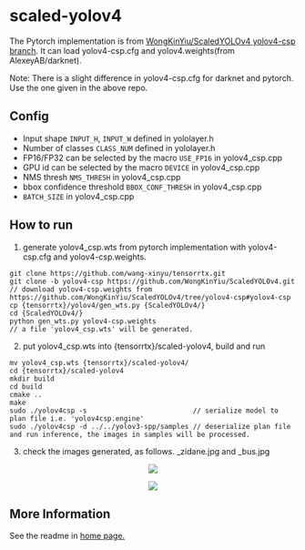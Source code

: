 # scaled-yolov4

The Pytorch implementation is from [WongKinYiu/ScaledYOLOv4 yolov4-csp branch](https://github.com/WongKinYiu/ScaledYOLOv4/tree/yolov4-csp). It can load yolov4-csp.cfg and yolov4.weights(from AlexeyAB/darknet).

Note: There is a slight difference in yolov4-csp.cfg for darknet and pytorch. Use the one given in the above repo.

## Config

- Input shape `INPUT_H`, `INPUT_W` defined in yololayer.h
- Number of classes `CLASS_NUM` defined in yololayer.h
- FP16/FP32 can be selected by the macro `USE_FP16` in yolov4_csp.cpp
- GPU id can be selected by the macro `DEVICE` in yolov4_csp.cpp
- NMS thresh `NMS_THRESH` in yolov4_csp.cpp
- bbox confidence threshold `BBOX_CONF_THRESH` in yolov4_csp.cpp
- `BATCH_SIZE` in yolov4_csp.cpp

## How to run

1. generate yolov4_csp.wts from pytorch implementation with yolov4-csp.cfg and yolov4-csp.weights.

```
git clone https://github.com/wang-xinyu/tensorrtx.git
git clone -b yolov4-csp https://github.com/WongKinYiu/ScaledYOLOv4.git
// download yolov4-csp.weights from https://github.com/WongKinYiu/ScaledYOLOv4/tree/yolov4-csp#yolov4-csp
cp {tensorrtx}/yolov4/gen_wts.py {ScaledYOLOv4/}
cd {ScaledYOLOv4/}
python gen_wts.py yolov4-csp.weights
// a file 'yolov4_csp.wts' will be generated.
```

2. put yolov4_csp.wts into {tensorrtx}/scaled-yolov4, build and run

```
mv yolov4_csp.wts {tensorrtx}/scaled-yolov4/
cd {tensorrtx}/scaled-yolov4
mkdir build
cd build
cmake ..
make
sudo ./yolov4csp -s                          // serialize model to plan file i.e. 'yolov4csp.engine'
sudo ./yolov4csp -d ../../yolov3-spp/samples // deserialize plan file and run inference, the images in samples will be processed.
```

3. check the images generated, as follows. _zidane.jpg and _bus.jpg
<p align="center">
<img src= https://user-images.githubusercontent.com/39617050/117172509-824cf980-ade9-11eb-8e4c-27dbe658e355.jpg>
</p>

<p align="center">
<img src= https://user-images.githubusercontent.com/39617050/117172880-dbb52880-ade9-11eb-839a-0814fd46198e.jpg>
</p>


## More Information

See the readme in [home page.](https://github.com/wang-xinyu/tensorrtx)

